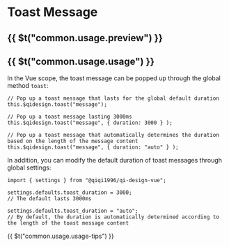 # Toast Message

## {{ $t("common.usage.preview") }}

<example></example>

## {{ $t("common.usage.usage") }}

In the Vue scope, the toast message can be popped up through the global method `toast`:

```
// Pop up a toast message that lasts for the global default duration
this.$qidesign.toast("message");

// Pop up a toast message lasting 3000ms
this.$qidesign.toast("message", { duration: 3000 } );

// Pop up a toast message that automatically determines the duration based on the length of the message content
this.$qidesign.toast("message", { duration: "auto" } );
```

In addition, you can modify the default duration of toast messages through global settings:

```
import { settings } from "@qiqi1996/qi-design-vue";

settings.defaults.toast_duration = 3000;
// The default lasts 3000ms

settings.defaults.toast_duration = "auto";
// By default, the duration is automatically determined according to the length of the toast message content
```

{{ $t("common.usage.usage-tips") }}

<!-- ## {{ $t("common.usage.property") }} -->